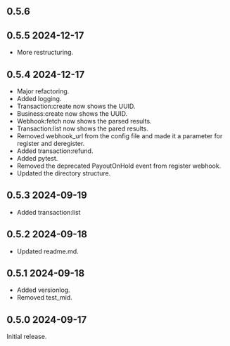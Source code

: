 ## 0.5.6

## 0.5.5 2024-12-17
* More restructuring.

## 0.5.4 2024-12-17
* Major refactoring.
* Added logging.
* Transaction:create now shows the UUID.
* Business:create now shows the UUID.
* Webhook:fetch now shows the parsed results.
* Transaction:list now shows the pared results.
* Removed webhook_url from the config file and made it a parameter for register and deregister.
* Added transaction:refund.
* Added pytest.
* Removed the deprecated PayoutOnHold event from register webhook.
* Updated the directory structure.

## 0.5.3 2024-09-19
* Added transaction:list

## 0.5.2 2024-09-18
* Updated readme.md.

## 0.5.1 2024-09-18
* Added versionlog.
* Removed test_mid.

## 0.5.0 2024-09-17
Initial release.
